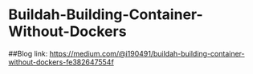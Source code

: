 # Buildah-Building-Container-Without-Dockers

##Blog link: https://medium.com/@i190491/buildah-building-container-without-dockers-fe382647554f
